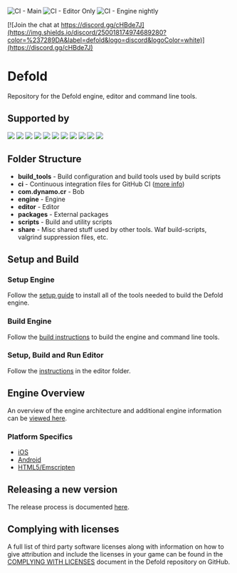 ![CI - Main](https://github.com/defold/defold/workflows/CI%20-%20Main/badge.svg)
![CI - Editor Only](https://github.com/defold/defold/workflows/CI%20-%20Editor%20Only/badge.svg)
![CI - Engine nightly](https://github.com/defold/defold/workflows/CI%20-%20Engine%20nightly/badge.svg)

[![Join the chat at https://discord.gg/cHBde7J](https://img.shields.io/discord/250018174974689280?color=%237289DA&label=defold&logo=discord&logoColor=white)](https://discord.gg/cHBde7J)

# Defold

Repository for the Defold engine, editor and command line tools.

## Supported by
[![](https://defold.com/images/logo/others/melsoft-black.png)](http://melsoft-games.com/)
![](https://defold.com/images/spacer32.png)
[![](https://defold.com/images/logo/others/rive-black.png)](https://www.rive.app)
![](https://defold.com/images/spacer32.png)
[![](https://defold.com/images/logo/others/op-games-color.png)](https://www.opgames.org)
![](https://defold.com/images/spacer32.png)
[![](https://defold.com/images/logo/others/heroiclabs-blue.png)](https://www.heroiclabs.com)
![](https://defold.com/images/spacer32.png)
[![](https://defold.com/images/logo/others/king-color.png)](http://king.com/)
![](https://defold.com/images/spacer32.png)
[![](https://defold.com/images/logo/others/gd-logo.png)](http://gamedistribution.com/)

## Folder Structure

* **build_tools** - Build configuration and build tools used by build scripts
* **ci** - Continuous integration files for GitHub CI ([more info](README_CI.md))
* **com.dynamo.cr** - Bob
* **engine** - Engine
* **editor** - Editor
* **packages** - External packages
* **scripts** - Build and utility scripts
* **share** - Misc shared stuff used by other tools. Waf build-scripts, valgrind suppression files, etc.

## Setup and Build

### Setup Engine

Follow the [setup guide](README_SETUP.md) to install all of the tools needed to build the Defold engine.

### Build Engine

Follow the [build instructions](README_BUILD.md) to build the engine and command line tools.

### Setup, Build and Run Editor

Follow the [instructions](editor/README.md) in the editor folder.

## Engine Overview

An overview of the engine architecture and additional engine information can be [viewed here](README_ENGINE.md).

### Platform Specifics

* [iOS](README_IOS.md)
* [Android](README_ANDROID.md)
* [HTML5/Emscripten](README_EMSCRIPTEN.md)

## Releasing a new version

The release process is documented [here](RELEASE.md).

## Complying with licenses

A full list of third party software licenses along with information on how to give attribution and include the licenses in your game can be found in the [COMPLYING WITH LICENSES](/COMPLYING_WITH_LICENSES.md) document in the Defold repository on GitHub.
